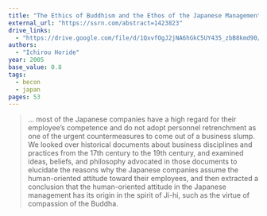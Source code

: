 ```yaml
---
title: "The Ethics of Buddhism and the Ethos of the Japanese Management: The Spirit of Ji-Hi"
external_url: "https://ssrn.com/abstract=1423823"
drive_links:
  - "https://drive.google.com/file/d/1QxvfOgJ2jNA6hGkC5UY435_zbB8kmd90/view?usp=drivesdk"
authors:
  - "Ichirou Horide"
year: 2005
base_value: 0.8
tags:
  - becon
  - japan
pages: 53
---
```


> … most of the Japanese companies have a high regard for their employee’s competence and do not adopt personnel retrenchment as one of the urgent countermeasures to come out of a business slump. We looked over historical documents about business disciplines and practices from the 17th century to the 19th century, and examined ideas, beliefs, and philosophy advocated in those documents to elucidate the reasons why the Japanese companies assume the human-oriented attitude toward their employees, and then extracted a conclusion that the human-oriented attitude in the Japanese management has its origin in the spirit of Ji-hi, such as the virtue of compassion of the Buddha.
